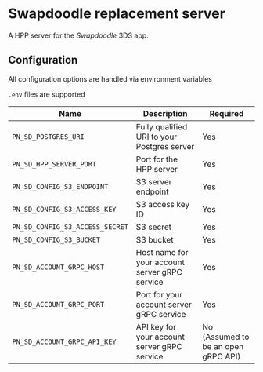 # Swapdoodle replacement server

A HPP server for the _Swapdoodle_ 3DS app.

## Configuration

All configuration options are handled via environment variables

`.env` files are supported

| Name                            | Description                                    | Required                            |
| ------------------------------- | ---------------------------------------------- | ----------------------------------- |
| `PN_SD_POSTGRES_URI`            | Fully qualified URI to your Postgres server    | Yes                                 |
| `PN_SD_HPP_SERVER_PORT`         | Port for the HPP server                        | Yes                                 |
| `PN_SD_CONFIG_S3_ENDPOINT`      | S3 server endpoint                             | Yes                                 |
| `PN_SD_CONFIG_S3_ACCESS_KEY`    | S3 access key ID                               | Yes                                 |
| `PN_SD_CONFIG_S3_ACCESS_SECRET` | S3 secret                                      | Yes                                 |
| `PN_SD_CONFIG_S3_BUCKET`        | S3 bucket                                      | Yes                                 |
| `PN_SD_ACCOUNT_GRPC_HOST`       | Host name for your account server gRPC service | Yes                                 |
| `PN_SD_ACCOUNT_GRPC_PORT`       | Port for your account server gRPC service      | Yes                                 |
| `PN_SD_ACCOUNT_GRPC_API_KEY`    | API key for your account server gRPC service   | No (Assumed to be an open gRPC API) |
